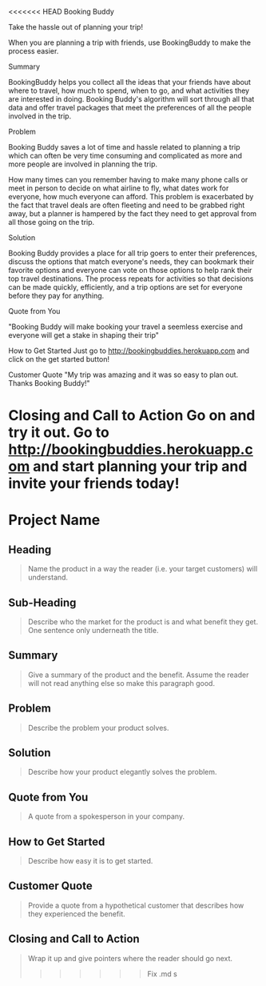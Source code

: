 <<<<<<< HEAD
Booking Buddy

Take the hassle out of planning your trip!

When you are planning a trip with friends, use BookingBuddy to make the process easier.

Summary

BookingBuddy helps you collect all the ideas that your friends have about where to travel, how much to spend, when to go, and what activities they are interested in doing.  Booking Buddy's algorithm will sort through all that data and offer travel packages that meet the preferences of all the people involved in the trip.

Problem

Booking Buddy saves a lot of time and hassle related to planning a trip which can often be very time consuming and complicated as more and more people are involved in planning the trip.

How many times can you remember having to make many phone calls or meet in person to decide on what airline to fly, what dates work for everyone, how much everyone can afford.  This problem is exacerbated by the fact that travel deals are often fleeting and need to be grabbed right away, but a planner is hampered by the fact they need to get approval from all those going on the trip.

Solution

Booking Buddy provides a place for all trip goers to enter their preferences, discuss the options that match everyone's needs, they can bookmark their favorite options and everyone can vote on those options to help rank their top travel destinations.  The process repeats for activities so that decisions can be made quickly, efficiently, and a trip options are set for everyone before they pay for anything.

Quote from You

"Booking Buddy will make booking your travel a seemless exercise and everyone will get a stake in shaping their trip"

How to Get Started
Just go to http://bookingbuddies.herokuapp.com and click on the get started button!


Customer Quote
"My trip was amazing and it was so easy to plan out.  Thanks Booking Buddy!"

Closing and Call to Action
Go on and try it out.  Go to http://bookingbuddies.herokuapp.com and start planning your trip and invite your friends today!
=======
# Project Name #

<!--
> This material was originally posted [here](http://www.quora.com/What-is-Amazons-approach-to-product-development-and-product-management). It is reproduced here for posterities sake.

There is an approach called "working backwards" that is widely used at Amazon. They work backwards from the customer, rather than starting with an idea for a product and trying to bolt customers onto it. While working backwards can be applied to any specific product decision, using this approach is especially important when developing new products or features.

For new initiatives a product manager typically starts by writing an internal press release announcing the finished product. The target audience for the press release is the new/updated product's customers, which can be retail customers or internal users of a tool or technology. Internal press releases are centered around the customer problem, how current solutions (internal or external) fail, and how the new product will blow away existing solutions.

If the benefits listed don't sound very interesting or exciting to customers, then perhaps they're not (and shouldn't be built). Instead, the product manager should keep iterating on the press release until they've come up with benefits that actually sound like benefits. Iterating on a press release is a lot less expensive than iterating on the product itself (and quicker!).

If the press release is more than a page and a half, it is probably too long. Keep it simple. 3-4 sentences for most paragraphs. Cut out the fat. Don't make it into a spec. You can accompany the press release with a FAQ that answers all of the other business or execution questions so the press release can stay focused on what the customer gets. My rule of thumb is that if the press release is hard to write, then the product is probably going to suck. Keep working at it until the outline for each paragraph flows.

Oh, and I also like to write press-releases in what I call "Oprah-speak" for mainstream consumer products. Imagine you're sitting on Oprah's couch and have just explained the product to her, and then you listen as she explains it to her audience. That's "Oprah-speak", not "Geek-speak".

Once the project moves into development, the press release can be used as a touchstone; a guiding light. The product team can ask themselves, "Are we building what is in the press release?" If they find they're spending time building things that aren't in the press release (overbuilding), they need to ask themselves why. This keeps product development focused on achieving the customer benefits and not building extraneous stuff that takes longer to build, takes resources to maintain, and doesn't provide real customer benefit (at least not enough to warrant inclusion in the press release).
 -->

## Heading ##
  > Name the product in a way the reader (i.e. your target customers) will understand.

## Sub-Heading ##
  > Describe who the market for the product is and what benefit they get. One sentence only underneath the title.

## Summary ##
  > Give a summary of the product and the benefit. Assume the reader will not read anything else so make this paragraph good.

## Problem ##
  > Describe the problem your product solves.

## Solution ##
  > Describe how your product elegantly solves the problem.

## Quote from You ##
  > A quote from a spokesperson in your company.

## How to Get Started ##
  > Describe how easy it is to get started.

## Customer Quote ##
  > Provide a quote from a hypothetical customer that describes how they experienced the benefit.

## Closing and Call to Action ##
  > Wrap it up and give pointers where the reader should go next.
>>>>>>> Fix .md s
